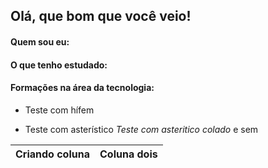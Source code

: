 ## Olá, que bom que você veio!

#### Quem sou eu:

#### O que tenho estudado:

#### Formações na área da tecnologia:

- Teste com hífem

* Teste com asterístico
*Teste com asteritico colado* e sem

| Criando coluna | Coluna dois |
| --- | --- |

